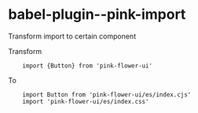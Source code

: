 # babel-plugin--pink-import
Transform import to certain component

Transform

```
    import {Button} from 'pink-flower-ui'
```

To 

```
    import Button from 'pink-flower-ui/es/index.cjs'
    import 'pink-flower-ui/es/index.css'
```
